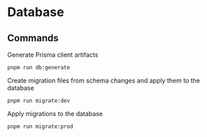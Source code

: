 # Database

## Commands

Generate Prisma client artifacts

```
pnpm run db:generate
```

Create migration files from schema changes and apply them to the database

```
pnpm run migrate:dev
```

Apply migrations to the database

```
pnpm run migrate:prod
```
